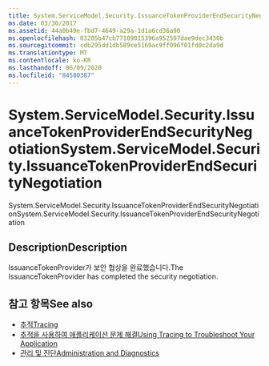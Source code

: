 ```yaml
---
title: System.ServiceModel.Security.IssuanceTokenProviderEndSecurityNegotiation
ms.date: 03/30/2017
ms.assetid: 44a0b49e-fbd7-4649-a29a-1d1a6cd36a90
ms.openlocfilehash: 03205b47cb77109015396a952597dae9dec3430b
ms.sourcegitcommit: cdb295dd1db589ce5169ac9ff096f01fd0c2da9d
ms.translationtype: MT
ms.contentlocale: ko-KR
ms.lasthandoff: 06/09/2020
ms.locfileid: "84580387"
---
```

# <a name="systemservicemodelsecurityissuancetokenproviderendsecuritynegotiation"></a><span data-ttu-id="020df-102">System.ServiceModel.Security.IssuanceTokenProviderEndSecurityNegotiation</span><span class="sxs-lookup"><span data-stu-id="020df-102">System.ServiceModel.Security.IssuanceTokenProviderEndSecurityNegotiation</span></span>
<span data-ttu-id="020df-103">System.ServiceModel.Security.IssuanceTokenProviderEndSecurityNegotiation</span><span class="sxs-lookup"><span data-stu-id="020df-103">System.ServiceModel.Security.IssuanceTokenProviderEndSecurityNegotiation</span></span>  
  
## <a name="description"></a><span data-ttu-id="020df-104">Description</span><span class="sxs-lookup"><span data-stu-id="020df-104">Description</span></span>  
 <span data-ttu-id="020df-105">IssuanceTokenProvider가 보안 협상을 완료했습니다.</span><span class="sxs-lookup"><span data-stu-id="020df-105">The IssuanceTokenProvider has completed the security negotiation.</span></span>  
  
## <a name="see-also"></a><span data-ttu-id="020df-106">참고 항목</span><span class="sxs-lookup"><span data-stu-id="020df-106">See also</span></span>

- [<span data-ttu-id="020df-107">추적</span><span class="sxs-lookup"><span data-stu-id="020df-107">Tracing</span></span>](index.md)
- [<span data-ttu-id="020df-108">추적을 사용하여 애플리케이션 문제 해결</span><span class="sxs-lookup"><span data-stu-id="020df-108">Using Tracing to Troubleshoot Your Application</span></span>](using-tracing-to-troubleshoot-your-application.md)
- [<span data-ttu-id="020df-109">관리 및 진단</span><span class="sxs-lookup"><span data-stu-id="020df-109">Administration and Diagnostics</span></span>](../index.md)
